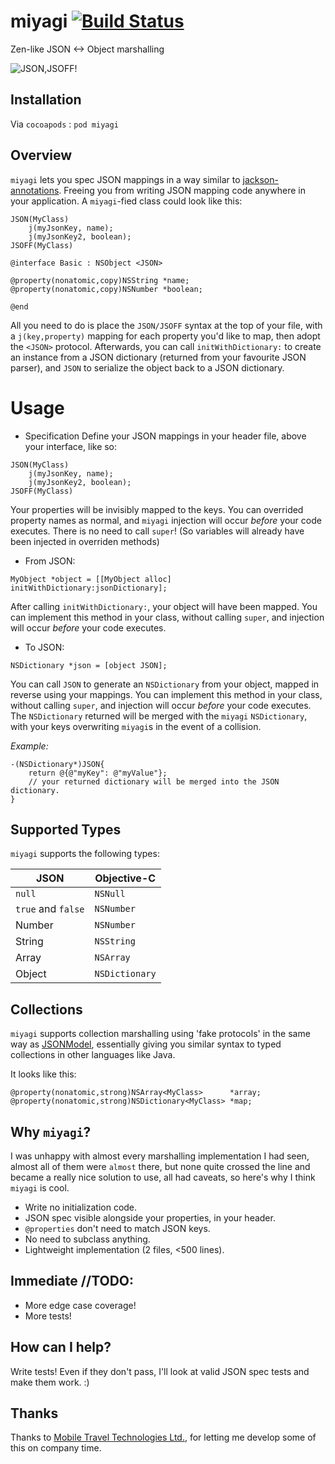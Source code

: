 miyagi [![Build Status](https://travis-ci.org/zdavison/miyagi.png?branch=master)](https://travis-ci.org/zdavison/miyagi)
======

Zen-like JSON <-> Object marshalling

![JSON,JSOFF!](http://www.cazejefitness.com/mr-miyagi-smiling.jpg)

## Installation

Via `cocoapods` : `pod miyagi`

## Overview

`miyagi` lets you spec JSON mappings in a way similar to [jackson-annotations](https://github.com/FasterXML/jackson-annotations).
Freeing you from writing JSON mapping code anywhere in your application. A `miyagi`-fied class could look like this: 

```smalltalk
JSON(MyClass)
    j(myJsonKey, name);
    j(myJsonKey2, boolean);
JSOFF(MyClass)

@interface Basic : NSObject <JSON>

@property(nonatomic,copy)NSString *name;
@property(nonatomic,copy)NSNumber *boolean;

@end
```

All you need to do is place the `JSON/JSOFF` syntax at the top of your file, 
with a `j(key,property)` mapping for each property you'd like to map, then adopt the `<JSON>` protocol.
Afterwards, you can call `initWithDictionary:` to create an instance from a JSON dictionary 
(returned from your favourite JSON parser), and `JSON` to serialize the object back to a JSON dictionary.

# Usage

- Specification
Define your JSON mappings in your header file, above your interface, like so:

```smalltalk
JSON(MyClass)
    j(myJsonKey, name);
    j(myJsonKey2, boolean);
JSOFF(MyClass)
```

Your properties will be invisibly mapped to the keys. You can overrided property names as normal, 
and `miyagi` injection will occur _before_ your code executes. There is no need to call `super`!
(So variables will already have been injected in overriden methods)

- From JSON:

```smalltalk
MyObject *object = [[MyObject alloc] initWithDictionary:jsonDictionary];
```

After calling `initWithDictionary:`, your object will have been mapped. You can implement this method
in your class, without calling `super`, and injection will occur _before_ your code executes.

- To JSON:

```smalltalk
NSDictionary *json = [object JSON];
```

You can call `JSON` to generate an `NSDictionary` from your object, mapped in reverse using your mappings.
You can implement this method in your class, without calling `super`, and injection will occur _before_ your code executes.
The `NSDictionary` returned will be merged with the `miyagi` `NSDictionary`, with your keys overwriting `miyagi`s in 
the event of a collision.

_Example:_
```smalltalk
-(NSDictionary*)JSON{
    return @{@"myKey": @"myValue"};
    // your returned dictionary will be merged into the JSON dictionary.
}
```

## Supported Types

`miyagi` supports the following types:

JSON               | Objective-C
-------------------|-------------
`null`             | `NSNull`
`true` and `false` | `NSNumber`
Number             | `NSNumber`
String             | `NSString`
Array              | `NSArray`
Object             | `NSDictionary`

## Collections

`miyagi` supports collection marshalling using 'fake protocols' in the same way as [JSONModel](https://github.com/icanzilb/JSONModel), 
essentially giving you similar syntax to typed collections in other languages like Java.

It looks like this:

```smalltalk
@property(nonatomic,strong)NSArray<MyClass>      *array;
@property(nonatomic,strong)NSDictionary<MyClass> *map;
```

## Why `miyagi`?

I was unhappy with almost every marshalling implementation I had seen, almost all of them were `almost` there,
but none quite crossed the line and became a really nice solution to use, all had caveats, so here's why I
think `miyagi` is cool.

* Write no initialization code.
* JSON spec visible alongside your properties, in your header.
* `@properties` don't need to match JSON keys.
* No need to subclass anything.
* Lightweight implementation (2 files, <500 lines).

## Immediate //TODO:

* More edge case coverage!
* More tests!

## How can I help?

Write tests! Even if they don't pass, I'll look at valid JSON spec tests and make them work. :)

## Thanks

Thanks to [Mobile Travel Technologies Ltd.](http://mttnow.com), for letting me develop some of this on company time.



